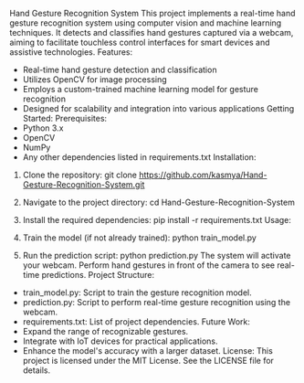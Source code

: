 Hand Gesture Recognition System
This project implements a real-time hand gesture recognition system using computer vision and
machine learning techniques.
It detects and classifies hand gestures captured via a webcam, aiming to facilitate touchless control
interfaces for smart devices and assistive technologies.
Features:
- Real-time hand gesture detection and classification
- Utilizes OpenCV for image processing
- Employs a custom-trained machine learning model for gesture recognition
- Designed for scalability and integration into various applications
Getting Started:
Prerequisites:
- Python 3.x
- OpenCV
- NumPy
- Any other dependencies listed in requirements.txt
Installation:
1. Clone the repository:
git clone https://github.com/kasmya/Hand-Gesture-Recognition-System.git
2. Navigate to the project directory:
cd Hand-Gesture-Recognition-System

3. Install the required dependencies:
pip install -r requirements.txt
Usage:
1. Train the model (if not already trained):
python train_model.py
2. Run the prediction script:
python prediction.py
The system will activate your webcam. Perform hand gestures in front of the camera to see real-time
predictions.
Project Structure:
- train_model.py: Script to train the gesture recognition model.
- prediction.py: Script to perform real-time gesture recognition using the webcam.
- requirements.txt: List of project dependencies.
Future Work:
- Expand the range of recognizable gestures.
- Integrate with IoT devices for practical applications.
- Enhance the model's accuracy with a larger dataset.
License:
This project is licensed under the MIT License. See the LICENSE file for details.
